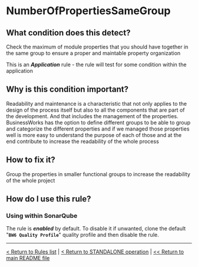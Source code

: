 # NumberOfPropertiesSameGroup

## What condition does this detect?

Check the maximum of module properties that you should have together in the same group to ensure a proper and maintable property organization

This is an ***Application*** rule - the rule will test for some condition within the application

## Why is this condition important?

Readability and maintenance is a characteristic that not only applies to the design of the process itself but also to all the components that are part of the development. And that includes the management of the properties. BusinessWorks has the option to define different groups to be able to group and categorize the different properties and if we managed those properties well is more easy to understand the purpose of each of those and at the end contribute to increase the readability of the whole process

## How to fix it?

Group the properties in smaller functional groups to increase the readability of the whole project

## How do I use this rule?

### Using within SonarQube

The rule is **_enabled_** by default. To disable it if unwanted, clone the default "**`BW6 Quality Profile`**" quality profile and then disable the rule.

---
[< Return to Rules list](./RULES.md) | [< Return to STANDALONE operation](../STANDALONE.md) | [<< Return to main README file](../../README.md)
